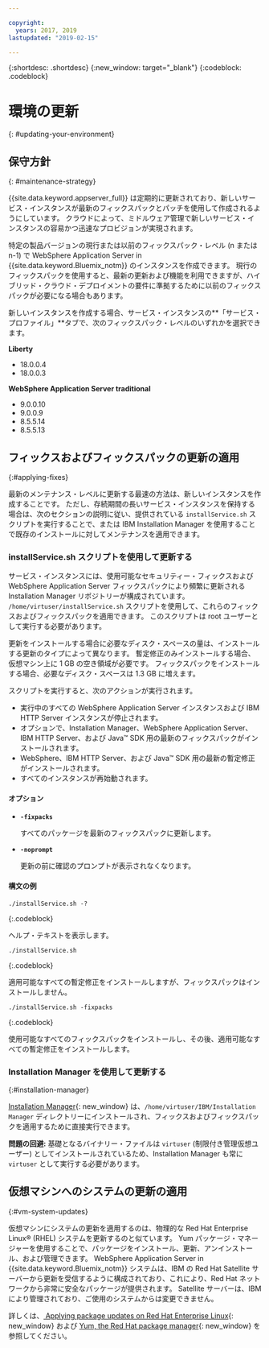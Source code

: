 ```yaml
---

copyright:
  years: 2017, 2019
lastupdated: "2019-02-15"

---
```


{:shortdesc: .shortdesc}
{:new_window: target="_blank"}
{:codeblock: .codeblock}

# 環境の更新
{: #updating-your-environment}

## 保守方針
{: #maintenance-strategy}

{{site.data.keyword.appserver_full}} は定期的に更新されており、新しいサービス・インスタンスが最新のフィックスパックとパッチを使用して作成されるようにしています。 クラウドによって、ミドルウェア管理で新しいサービス・インスタンスの容易かつ迅速なプロビジョンが実現されます。

特定の製品バージョンの現行または以前のフィックスパック・レベル (n または n-1) で WebSphere Application Server in {{site.data.keyword.Bluemix_notm}} のインスタンスを作成できます。 現行のフィックスパックを使用すると、最新の更新および機能を利用できますが、ハイブリッド・クラウド・デプロイメントの要件に準拠するために以前のフィックスパックが必要になる場合もあります。

新しいインスタンスを作成する場合、サービス・インスタンスの**「サービス・プロファイル」**タブで、次のフィックスパック・レベルのいずれかを選択できます。

**Liberty**
  * 18.0.0.4
  * 18.0.0.3

**WebSphere Application Server traditional**
  * 9.0.0.10
  * 9.0.0.9
  * 8.5.5.14
  * 8.5.5.13

## フィックスおよびフィックスパックの更新の適用
{:#applying-fixes}

最新のメンテナンス・レベルに更新する最速の方法は、新しいインスタンスを作成することです。 ただし、存続期間の長いサービス・インスタンスを保持する場合は、次のセクションの説明に従い、提供されている `installService.sh` スクリプトを実行することで、または IBM Installation Manager を使用することで既存のインストールに対してメンテナンスを適用できます。

### installService.sh スクリプトを使用して更新する

サービス・インスタンスには、使用可能なセキュリティー・フィックスおよび WebSphere Application Server フィックスパックにより頻繁に更新される Installation Manager リポジトリーが構成されています。 `/home/virtuser/installService.sh` スクリプトを使用して、これらのフィックスおよびフィックスパックを適用できます。 このスクリプトは root ユーザーとして実行する必要があります。

更新をインストールする場合に必要なディスク・スペースの量は、インストールする更新のタイプによって異なります。 暫定修正のみインストールする場合、仮想マシン上に 1 GB の空き領域が必要です。 フィックスパックをインストールする場合、必要なディスク・スペースは 1.3 GB に増えます。

スクリプトを実行すると、次のアクションが実行されます。

* 実行中のすべての WebSphere Application Server インスタンスおよび IBM HTTP Server インスタンスが停止されます。
* オプションで、Installation Manager、WebSphere Application Server、IBM HTTP Server、および Java&trade; SDK 用の最新のフィックスパックがインストールされます。
* WebSphere、IBM HTTP Server、および Java&trade; SDK 用の最新の暫定修正がインストールされます。
* すべてのインスタンスが再始動されます。

#### オプション
* **`-fixpacks`**

    すべてのパッケージを最新のフィックスパックに更新します。
* **`-noprompt`**

    更新の前に確認のプロンプトが表示されなくなります。

#### 構文の例

```
./installService.sh -?
```
{:.codeblock}

ヘルプ・テキストを表示します。


```
./installService.sh
```
{:.codeblock}

適用可能なすべての暫定修正をインストールしますが、フィックスパックはインストールしません。


```
./installService.sh -fixpacks
```
{:.codeblock}

使用可能なすべてのフィックスパックをインストールし、その後、適用可能なすべての暫定修正をインストールします。

### Installation Manager を使用して更新する
{:#installation-manager}

[Installation Manager](http://www.ibm.com/support/knowledgecenter/SSDV2W_1.8.5/){: new_window} は、`/home/virtuser/IBM/Installation Manager` ディレクトリーにインストールされ、フィックスおよびフィックスパックを適用するために直接実行できます。

**問題の回避:** 基礎となるバイナリー・ファイルは `virtuser` (制限付き管理仮想ユーザー) としてインストールされているため、Installation Manager も常に `virtuser` として実行する必要があります。

## 仮想マシンへのシステムの更新の適用
{:#vm-system-updates}

仮想マシンにシステムの更新を適用するのは、物理的な Red Hat Enterprise Linux&reg; (RHEL) システムを更新するのと似ています。 Yum パッケージ・マネージャーを使用することで、パッケージをインストール、更新、アンインストール、および管理できます。 WebSphere Application Server in {{site.data.keyword.Bluemix_notm}} システムは、IBM の Red Hat Satellite サーバーから更新を受信するように構成されており、これにより、Red Hat ネットワークから非常に安全なパッケージが提供されます。 Satellite サーバーは、IBM により管理されており、ご使用のシステムからは変更できません。

詳しくは、[
Applying package updates on Red Hat Enterprise Linux](https://access.redhat.com/articles/11258#rhel6){: new_window} および
[Yum, the Red Hat package manager](https://access.redhat.com/documentation/en-US/Red_Hat_Enterprise_Linux/6/html/Deployment_Guide/ch-yum.html){: new_window} を参照してください。
